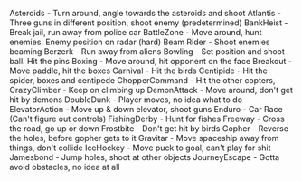 

Asteroids - Turn around, angle towards the asteroids and shoot
Atlantis - Three guns in different position, shoot enemy (predetermined)
BankHeist - Break jail, run away from police car
BattleZone - Move around, hunt enemies. Enemy position on radar (hard)
Beam Rider - Shoot enemies beaming
Berzerk - Run away from aliens
Bowling - Set position and shoot ball. Hit the pins
Boxing - Move around, hit opponent on the face
Breakout - Move paddle, hit the boxes
Carnival - Hit the birds
Centipide - Hit the spider, boxes and centipede
ChopperCommand - Hit the other copters,
CrazyClimber - Keep on climbing up
DemonAttack - Move around, don't get hit by demons
DoubleDunk - Player moves, no idea what to do
ElevatorAction - Move up & down elevator, shoot guns
Enduro - Car Race (Can't figure out controls)
FishingDerby - Hunt for fishes
Freeway - Cross the road, go up or down
Frostbite - Don't get hit by birds
Gopher - Reverse the holes, before gopher gets to it
Gravitar - Move spaceship away from things, don't collide
IceHockey - Move puck to goal, can't play for shit
Jamesbond - Jump holes, shoot at other objects
JourneyEscape - Gotta avoid obstacles, no idea at all
